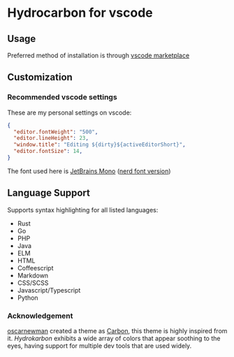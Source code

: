 # Hydrocarbon for vscode


## Usage

Preferred method of installation is through [vscode marketplace]()

## Customization

### Recommended vscode settings


These are my personal settings on vscode:

```json
{
  "editor.fontWeight": "500",
  "editor.lineHeight": 23,
  "window.title": "Editing ${dirty}${activeEditorShort}",
  "editor.fontSize": 14,
}
```

The font used here is [JetBrains Mono](https://www.jetbrains.com/lp/mono/) ([nerd font version](https://github.com/ryanoasis/nerd-fonts/releases/download/v3.1.1/JetBrainsMono.zip))


## Language Support

Supports syntax highlighting for all listed languages:

- Rust
- Go
- PHP
- Java
- ELM
- HTML
- Coffeescript
- Markdown
- CSS/SCSS
- Javascript/Typescript
- Python


### Acknowledgement

[oscarnewman](https://github.com/oscarnewman) created a theme as [Carbon](https://github.com/oscarnewman/carbon-theme-vscode), this theme is highly inspired from it. <i>Hydrokarbon</i> exhibits a wide array of colors that appear soothing to the eyes, having support for multiple dev tools that are used widely.